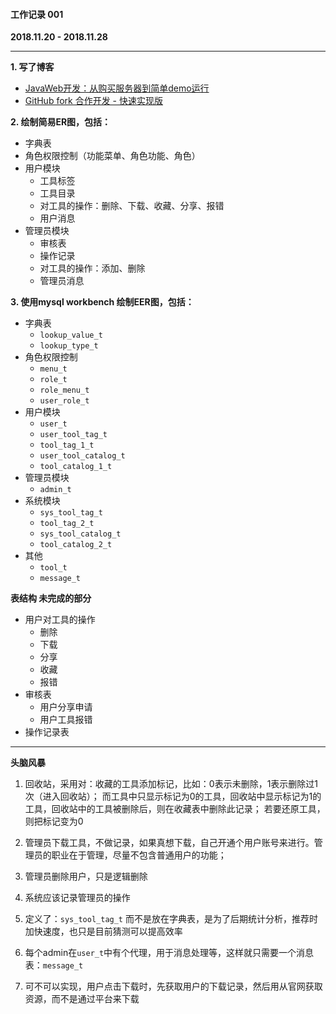 #### 工作记录 001
**2018.11.20 - 2018.11.28**

---

**1. 写了博客**
- [JavaWeb开发：从购买服务器到简单demo运行](https://www.cnblogs.com/southday/p/9981027.html)
- [GitHub fork 合作开发 - 快速实现版](https://www.cnblogs.com/southday/p/10010876.html)

**2. 绘制简易ER图，包括：**
- 字典表
- 角色权限控制（功能菜单、角色功能、角色）
- 用户模块
    + 工具标签
    + 工具目录
    + 对工具的操作：删除、下载、收藏、分享、报错
    + 用户消息
- 管理员模块
    + 审核表
    + 操作记录
    + 对工具的操作：添加、删除
    + 管理员消息

**3. 使用mysql workbench 绘制EER图，包括：**
- 字典表
    + `lookup_value_t`
    + `lookup_type_t`
- 角色权限控制
    + `menu_t`
    + `role_t`
    + `role_menu_t`
    + `user_role_t`
- 用户模块
    + `user_t`
    + `user_tool_tag_t`
    + `tool_tag_1_t`
    + `user_tool_catalog_t`
    + `tool_catalog_1_t`
- 管理员模块
    + `admin_t`
- 系统模块
    + `sys_tool_tag_t`
    + `tool_tag_2_t`
    + `sys_tool_catalog_t`
    + `tool_catalog_2_t`
- 其他
    + `tool_t`
    + `message_t`

**表结构 未完成的部分**
- 用户对工具的操作
    + 删除
    + 下载
    + 分享
    + 收藏
    + 报错
- 审核表
    + 用户分享申请
    + 用户工具报错
- 操作记录表

---

**头脑风暴**

1. 回收站，采用对：收藏的工具添加标记，比如：0表示未删除，1表示删除过1次（进入回收站）；
而工具中只显示标记为0的工具，回收站中显示标记为1的工具，回收站中的工具被删除后，则在收藏表中删除此记录；
若要还原工具，则把标记变为0

2. 管理员下载工具，不做记录，如果真想下载，自己开通个用户账号来进行。管理员的职业在于管理，尽量不包含普通用户的功能；

3. 管理员删除用户，只是逻辑删除

4. 系统应该记录管理员的操作

5. 定义了：`sys_tool_tag_t` 而不是放在字典表，是为了后期统计分析，推荐时加快速度，也只是目前猜测可以提高效率

6. 每个admin在`user_t`中有个代理，用于消息处理等，这样就只需要一个消息表：`message_t`

7. 可不可以实现，用户点击下载时，先获取用户的下载记录，然后用从官网获取资源，而不是通过平台来下载
